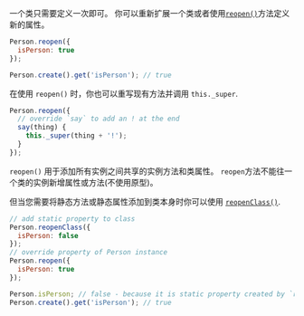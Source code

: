 一个类只需要定义一次即可。 你可以重新扩展一个类或者使用[`reopen()`](http://emberjs.com/api/classes/Ember.Object.html#method_reopenClass)方法定义新的属性。

```javascript
Person.reopen({
  isPerson: true
});

Person.create().get('isPerson'); // true
```

在使用 `reopen()` 时，你也可以重写现有方法并调用 `this._super`.

```javascript
Person.reopen({
  // override `say` to add an ! at the end
  say(thing) {
    this._super(thing + '!');
  }
});
```

`reopen()` 用于添加所有实例之间共享的实例方法和类属性。 `reopen`方法不能往一个类的实例新增属性或方法(不使用原型)。

但当您需要将静态方法或静态属性添加到类本身时你可以使用 [`reopenClass()`](http://emberjs.com/api/classes/Ember.Object.html#method_reopenClass).

```javascript
// add static property to class
Person.reopenClass({
  isPerson: false
});
// override property of Person instance
Person.reopen({
  isPerson: true
});

Person.isPerson; // false - because it is static property created by `reopenClass`
Person.create().get('isPerson'); // true
```